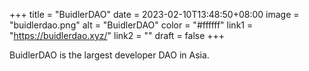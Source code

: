 +++
title = "BuidlerDAO"
date = 2023-02-10T13:48:50+08:00
image = "buidlerdao.png"
alt = "BuidlerDAO"
color = "#ffffff"
link1 = "https://buidlerdao.xyz/"
link2 = ""
draft = false
+++

BuidlerDAO is the largest developer DAO in Asia.